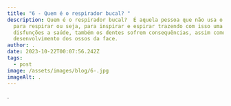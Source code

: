 ```yaml
---
title: "6 - Quem é o respirador bucal? "
description: Quem é o respirador bucal?  É aquela pessoa que não usa o nariz
  para respirar ou seja, para inspirar e espirar trazendo com isso uma série de
  disfunções a saúde, também os dentes sofrem consequências, assim como o
  desenvolvimento dos ossos da face.
author: .
date: 2023-10-22T00:07:56.242Z
tags:
  - post
image: /assets/images/blog/6-.jpg
imageAlt: .
---
```

.